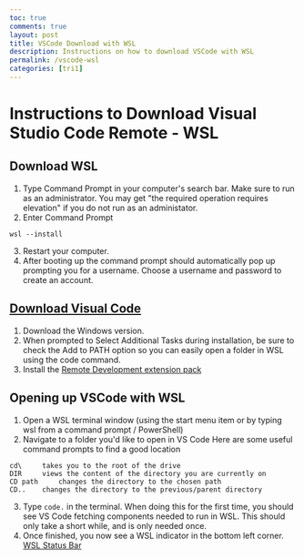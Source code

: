 ```yaml
---
toc: true
comments: true
layout: post
title: VSCode Download with WSL
description: Instructions on how to download VSCode with WSL
permalink: /vscode-wsl
categories: [tri1]
---
```


# Instructions to Download Visual Studio Code Remote - WSL

## Download WSL 
1. Type Command Prompt in your computer's search bar. Make sure to run as an administrator.
You may get "the required operation requires elevation" if you do not run as an administator.
2. Enter Command Prompt
```
wsl --install
```
3. Restart your computer. 
4. After booting up the command prompt should automatically pop up prompting you for a username. Choose a username and password to create an account.

## [Download Visual Code](https://code.visualstudio.com/)
1. Download the Windows version.
2. When prompted to Select Additional Tasks during installation, be sure to check the Add to PATH option so you can easily open a folder in WSL using the code command.
3. Install the [Remote Development extension pack](https://marketplace.visualstudio.com/items?itemName=ms-vscode-remote.vscode-remote-extensionpack)

## Opening up VSCode with WSL
1. Open a WSL terminal window (using the start menu item or by typing wsl from a command prompt / PowerShell)
2. Navigate to a folder you'd like to open in VS Code
Here are some useful command prompts to find a good location
```
cd\     takes you to the root of the drive
DIR     views the content of the directory you are currently on
CD path     changes the directory to the chosen path
CD..    changes the directory to the previous/parent directory
```
3. Type ```code.``` in the terminal. When doing this for the first time, you should see VS Code fetching components needed to run in WSL. This should only take a short while, and is only needed once.
4. Once finished, you now see a WSL indicator in the bottom left corner.
[WSL Status Bar](https://github.com/nighthawkcoders/APCSP/blob/master/images/wsl-statusbar-indicator.png)
